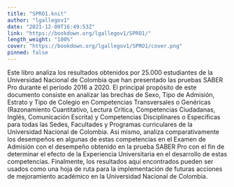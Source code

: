 ```yaml
---
title: "SPRO1.knit"
author: "lgallegov1"
date: "2021-12-09T16:49:53Z"
link: "https://bookdown.org/lgallegov1/SPRO1/"
length_weight: "100%"
cover: "https://bookdown.org/lgallegov1/SPRO1/cover.png"
pinned: false
---
```


Este libro analiza los resultados obtenidos por 25.000 estudiantes de la Universidad Nacional de Colombia que han presentado las pruebas SABER Pro durante el período 2016 a 2020. El principal propósito de este documento consiste en analizar las brechas de Sexo, Tipo de Admisión, Estrato y Tipo de Colegio en Competencias Transversales o Genéricas (Razonamiento Cuantitativo, Lectura Crítica, Competencias Ciudadanas, Inglés, Comunicación Escrita) y Competencias Disciplinares o Específicas para todas las Sedes, Facultades y Programas curriculares de la Universidad Nacional de Colombia. Asi mismo, analiza comparativamente los desempeños en algunas de estas competencias en el Examen de Admisión con el desempeño obtenido en la prueba SABER Pro con el fin de determinar el efecto de la Experiencia Universitaria en el desarrollo de estas competencias. Finalmente, los resultados aquí encontrados pueden ser usados como una hoja de ruta para la implementación de futuras acciones de mejoramiento académico en la Universidad Nacional de Colombia.
